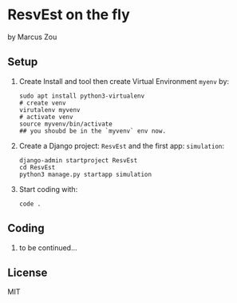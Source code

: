 # ResvEst on the fly

by Marcus Zou

## Setup 
1. Create Install and tool then create Virtual Environment `myenv` by:
    ```shell
    sudo apt install python3-virtualenv
    # create venv
    virutalenv myvenv
    # activate venv
    source myvenv/bin/activate
    ## you shoubd be in the `myvenv` env now.
    ```
2. Create a Django project: `ResvEst` and the first app: `simulation`:
    ```shell
    django-admin startproject ResvEst
    cd ResvEst
    python3 manage.py startapp simulation
    ```
3. Start coding with:
    ```shell
    code .
    ```

## Coding
1. to be continued...

## License
MIT
